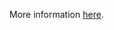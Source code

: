 More information [here](https://docs.prismacloud.io/en/enterprise-edition/policy-reference/azure-policies/azure-logging-policies/ensure-that-app-service-enables-http-logging).
